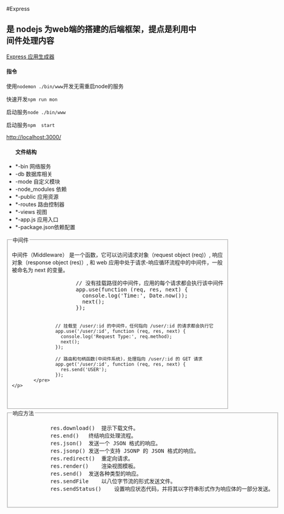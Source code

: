 #Express
<h2>是 nodejs 为web端的搭建的后端框架，提点是利用中间件处理内容</h2>

<p><a href="http://www.expressjs.com.cn/starter/generator.html">Express 应用生成器 </a></p>

<h4>指令</h4>

<p>
使用<code>nodemon ./bin/www</code>开发无需重启node的服务
</p>
<p>快速开发<code>npm run mon</code></p>
<p>启动服务<code>node ./bin/www</code></p>
<p>启动服务<code>npm  start</code></p>
<a href='http://localhost:3000/' >http://localhost:3000/</a>

<ul>
  <h4>文件结构</h4>
  <li>*-bin 网络服务
  <li>-db 数据库相关
  <li>-mode 自定义模块
  <li>-node_modules 依赖
  <li>*-public 应用资源
  <li>*-routes 路由控制器
  <li>*-views 视图
  <li>*-app.js 应用入口
  <li>*-package.json依赖配置
</ul>

<fieldset>
    <legend>中间件</legend>
    <p>
        中间件（Middleware） 是一个函数，它可以访问请求对象（request object (req)）, 响应对象（response object (res)）, 和 web 应用中处于请求-响应循环流程中的中间件，一般被命名为 next
        的变量。
        <pre>
                    // 没有挂载路径的中间件，应用的每个请求都会执行该中间件
                    app.use(function (req, res, next) {
                      console.log('Time:', Date.now());
                      next();
                    });
                    
                    // 挂载至 /user/:id 的中间件，任何指向 /user/:id 的请求都会执行它
                    app.use('/user/:id', function (req, res, next) {
                      console.log('Request Type:', req.method);
                      next();
                    });
                    
                    // 路由和句柄函数(中间件系统)，处理指向 /user/:id 的 GET 请求
                    app.get('/user/:id', function (req, res, next) {
                      res.send('USER');
                    });
            </pre>
    </p>
</fieldset>

<fieldset>
    <legend>响应方法</legend>
    <pre>
            res.download()	提示下载文件。
            res.end()	终结响应处理流程。
            res.json()	发送一个 JSON 格式的响应。
            res.jsonp()	发送一个支持 JSONP 的 JSON 格式的响应。
            res.redirect()	重定向请求。
            res.render()	渲染视图模板。
            res.send()	发送各种类型的响应。
            res.sendFile	以八位字节流的形式发送文件。
            res.sendStatus()	设置响应状态代码，并将其以字符串形式作为响应体的一部分发送。
    </pre>
</fieldset>

